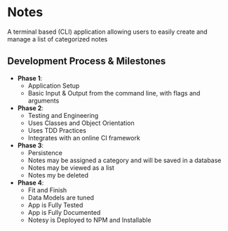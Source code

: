 # Notes
A terminal based (CLI) application allowing users to easily create and manage a list of categorized notes


## Development Process & Milestones
* **Phase 1**:
  * Application Setup
  * Basic Input & Output from the command line, with flags and arguments
* **Phase 2**:
  * Testing and Engineering
  * Uses Classes and Object Orientation
  * Uses TDD Practices
  * Integrates with an online CI framework
* **Phase 3**:
  * Persistence
  * Notes may be assigned a category and will be saved in a database
  * Notes may be viewed as a list
  * Notes my be deleted
* **Phase 4**:
  * Fit and Finish
  * Data Models are tuned
  * App is Fully Tested
  * App is Fully Documented
  * Notesy is Deployed to NPM and Installable